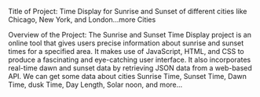 Title of Project: Time Display for Sunrise and Sunset of different cities like Chicago, New York, and London...more Cities 

Overview of the Project: The Sunrise and Sunset Time Display project is an online tool that gives users precise information about sunrise and sunset times for a specified area. It makes use of JavaScript, HTML, and CSS to produce a fascinating and eye-catching user interface. It also incorporates real-time dawn and sunset data by retrieving JSON data from a web-based API. We can get some data about cities Sunrise Time, Sunset Time, Dawn Time, dusk Time, Day Length, Solar noon, and more... 



